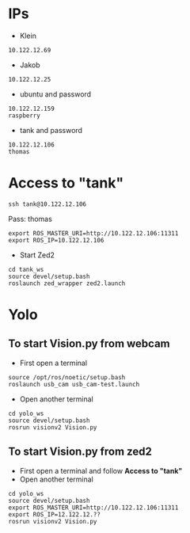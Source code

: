 # IPs
- Klein
```
10.122.12.69
```
- Jakob
```
10.122.12.25
```

- ubuntu and password
```
10.122.12.159
raspberry
```
- tank and password
```
10.122.12.106
thomas
```
# Access to "tank"
```
ssh tank@10.122.12.106
```
Pass: thomas
```
export ROS_MASTER_URI=http://10.122.12.106:11311
export ROS_IP=10.122.12.106
```
- Start Zed2 
```
cd tank_ws
source devel/setup.bash
roslaunch zed_wrapper zed2.launch
```

# Yolo

## To start Vision.py from webcam
- First open a terminal
```
source /opt/ros/noetic/setup.bash
roslaunch usb_cam usb_cam-test.launch
```
- Open another terminal
```
cd yolo_ws
source devel/setup.bash
rosrun visionv2 Vision.py
```
## To start Vision.py from zed2
- First open a terminal and follow **Access to "tank"**
- Open another terminal
```
cd yolo_ws
source devel/setup.bash
export ROS_MASTER_URI=http://10.122.12.106:11311
export ROS_IP=12.122.12.??
rosrun visionv2 Vision.py
```
